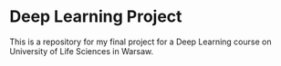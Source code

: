 # Deep Learning Project

This is a repository for my final project for a Deep Learning course on University of Life Sciences in Warsaw.
